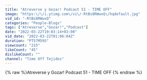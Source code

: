```yaml
---
title: "Atreverse y Gozar! Podcast 51 - TIME OFF"
image: "https:\/\/i.ytimg.com\/vi\/-RtBs8RWwxQ\/hqdefault.jpg"
vid_id: "-RtBs8RWwxQ"
categories: "People-Blogs"
tags: ["Atreverse","Gozar!","Podcast"]
date: "2022-03-22T19:03:14+03:00"
vid_date: "2022-03-22T01:06:04Z"
duration: "PT57M59S"
viewcount: "215"
likeCount: "45"
dislikeCount: ""
channel: "Time Off Tejidos"
---
```

{% raw %}Atreverse y Gozar! Podcast 51 - TIME OFF {% endraw %}
